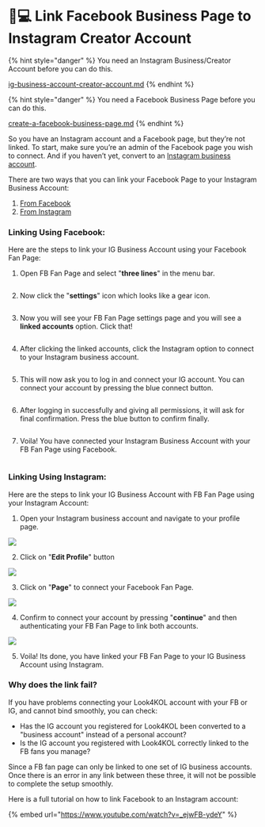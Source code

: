 # 👩💻 Link Facebook Business Page to Instagram Creator Account

{% hint style="danger" %}
You need an Instagram Business/Creator Account before you can do this.

[ig-business-account-creator-account.md](ig-business-account-creator-account.md "mention")
{% endhint %}

{% hint style="danger" %}
You need a Facebook Business Page before you can do this.

[create-a-facebook-business-page.md](create-a-facebook-business-page.md "mention")
{% endhint %}

So you have an Instagram account and a Facebook page, but they’re not linked. To start, make sure you’re an admin of the Facebook page you wish to connect. And if you haven’t yet, convert to an [Instagram business account](ig-business-account-creator-account.md).

There are two ways that you can link your Facebook Page to your Instagram Business Account:

1. [From Facebook](facebook-page-link-to-ig-creator-account.md#linking-using-facebook)
2. [From Instagram](facebook-page-link-to-ig-creator-account.md#linking-using-instagram)

### Linking Using Facebook:

Here are the steps to link your IG Business Account using your Facebook Fan Page:

1. Open FB Fan Page and select "**three lines**" in the menu bar.

<figure><img src="../../.gitbook/assets/photo_2023-04-17 11.20.55 (1).jpeg" alt=""><figcaption></figcaption></figure>

2. Now click the "**settings**" icon which looks like a gear icon.

<figure><img src="../../.gitbook/assets/photo_2023-04-17 11.20.55.jpeg" alt=""><figcaption></figcaption></figure>

3. Now you will see your FB Fan Page settings page and you will see a **linked accounts** option. Click that!

<figure><img src="../../.gitbook/assets/ .jpeg" alt=""><figcaption></figcaption></figure>

4. After clicking the linked accounts, click the Instagram option to connect to your Instagram business account.

<div align="center">

<figure><img src="../../.gitbook/assets/ ig.jpeg" alt=""><figcaption></figcaption></figure>

</div>

5. This will now ask you to log in and connect your IG account. You can connect your account by pressing the blue connect button.

<figure><img src="../../.gitbook/assets/photo_2023-04-17 11.20.59.jpeg" alt=""><figcaption></figcaption></figure>

6. After logging in successfully and giving all permissions, it will ask for final confirmation. Press the blue button to confirm finally.

<figure><img src="../../.gitbook/assets/photo_2023-04-17 11.21.02.jpeg" alt=""><figcaption></figcaption></figure>

7. Voila! You have connected your Instagram Business Account with your FB Fan Page using Facebook.

<figure><img src="../../.gitbook/assets/photo_2023-04-17 11.20.50.jpeg" alt=""><figcaption></figcaption></figure>

### Linking Using Instagram:

Here are the steps to link your IG Business Account with FB Fan Page using your Instagram Account:

1. Open your Instagram business account and navigate to your profile page.

![](<../../.gitbook/assets/photo\_2023-04-17 11.34.04.jpeg>)

2. Click on "**Edit Profile**" button

![](<../../.gitbook/assets/photo\_2023-04-17 11.34.04.png>)

3. Click on "**Page**" to connect your Facebook Fan Page.

![](<../../.gitbook/assets/photo\_2023-04-17 11.34.06.jpeg>)

4. Confirm to connect your account by pressing "**continue**" and then authenticating your FB Fan Page to link both accounts.

![](<../../.gitbook/assets/photo\_2023-04-17 11.34.07.jpeg>)

5. Voila! Its done, you have linked your FB Fan Page to your IG Business Account using Instagram.

### Why does the link fail? <a href="#wei-shen-me-hui-lian-jie-shi-bai" id="wei-shen-me-hui-lian-jie-shi-bai"></a>

If you have problems connecting your Look4KOL account with your FB or IG, and cannot bind smoothly, you can check:

* Has the IG account you registered for Look4KOL been converted to a "business account" instead of a personal account?
* Is the IG account you registered with Look4KOL correctly linked to the FB fans you manage?

Since a FB fan page can only be linked to one set of IG business accounts. Once there is an error in any link between these three, it will not be possible to complete the setup smoothly.

Here is a full tutorial on how to link Facebook to an Instagram account:

{% embed url="https://www.youtube.com/watch?v=_ejwFB-ydeY" %}
